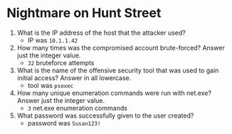 # Nightmare on Hunt Street

1. What is the IP address of the host that the attacker used?
    - IP was `10.1.1.42`
2. How many times was the compromised account brute-forced? Answer just the integer value.
    - `32` bruteforce attempts
3. What is the name of the offensive security tool that was used to gain initial access? Answer in all lowercase.
    - tool was `psexec`
4. How many unique enumeration commands were run with net.exe? Answer just the integer value.
    - `3` net.exe enumeration commands
5. What password was successfully given to the user created?
    - password was `Susan123!`
